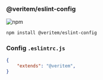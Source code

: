 ### @veritem/eslint-config 

![npm](https://img.shields.io/npm/v/@veritem/eslint-config)

```bash 
npm install @veritem/eslint-config
```


### Config `.eslintrc.js`

```json 
{
    "extends": "@veritem",
}
```
